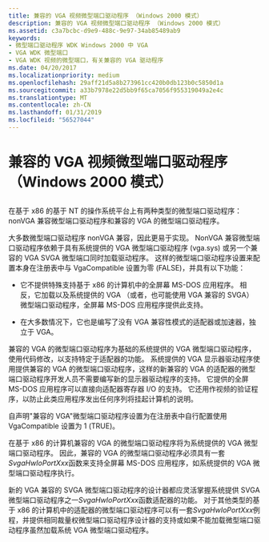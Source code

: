 ```yaml
---
title: 兼容的 VGA 视频微型端口驱动程序 （Windows 2000 模式）
description: 兼容的 VGA 视频微型端口驱动程序 （Windows 2000 模式）
ms.assetid: c3a7bcbc-d9e9-488c-9e97-34ab85489ab9
keywords:
- 微型端口驱动程序 WDK Windows 2000 中 VGA
- VGA WDK 微型端口
- VGA WDK 视频的微型端口，有关兼容的 VGA 驱动程序
ms.date: 04/20/2017
ms.localizationpriority: medium
ms.openlocfilehash: 29aff21d5a8b273961cc420b0db123b0c5850d1a
ms.sourcegitcommit: a33b7978e22d5bb9f65ca7056f955319049a2e4c
ms.translationtype: MT
ms.contentlocale: zh-CN
ms.lasthandoff: 01/31/2019
ms.locfileid: "56527044"
---
```

# <a name="vga-compatible-video-miniport-drivers-windows-2000-model"></a>兼容的 VGA 视频微型端口驱动程序 （Windows 2000 模式）


## <span id="ddk_vga_compatible_video_miniport_drivers_windows_2000_model__gg"></span><span id="DDK_VGA_COMPATIBLE_VIDEO_MINIPORT_DRIVERS_WINDOWS_2000_MODEL__GG"></span>


在基于 x86 的基于 NT 的操作系统平台上有两种类型的微型端口驱动程序： nonVGA 兼容微型端口驱动程序和兼容的 VGA 的微型端口驱动程序。

大多数微型端口驱动程序 nonVGA 兼容，因此更易于实现。 NonVGA 兼容微型端口驱动程序依赖于具有系统提供的 VGA 微型端口驱动程序 (vga.sys) 或另一个兼容的 VGA SVGA 微型端口同时加载驱动程序。 这样的微型端口驱动程序设置来配置本身在注册表中与 VgaCompatible 设置为零 (FALSE)，并具有以下功能：

-   它不提供特殊支持基于 x86 的计算机中的全屏幕 MS-DOS 应用程序。 相反，它加载以及系统提供的 VGA （或者，也可能使用 VGA 兼容的 SVGA） 微型端口驱动程序，全屏幕 MS-DOS 应用程序提供此支持。

-   在大多数情况下，它也是编写了没有 VGA 兼容性模式的适配器或加速器，独立于 VGA。

兼容的 VGA 的微型端口驱动程序为基础的系统提供的 VGA 微型端口驱动程序，使用代码修改，以支持特定于适配器的功能。 系统提供的 VGA 显示器驱动程序使用提供兼容的 VGA 的微型端口驱动程序，这样的新兼容的 VGA 的适配器的微型端口驱动程序开发人员不需要编写新的显示器驱动程序的支持。 它提供的全屏 MS-DOS 应用程序可以直接向适配器寄存器 I/O 的支持。 它还用作视频的验证程序，以防止此类应用程序发出任何序列将挂起计算机的说明。

自声明"兼容的 VGA"微型端口驱动程序设置为在注册表中自行配置使用 VgaCompatible 设置为 1 (TRUE)。

在基于 x86 的计算机兼容的 VGA 的微型端口驱动程序将为系统提供的 VGA 微型端口驱动程序。 因此，兼容的 VGA 的微型端口驱动程序必须具有一套*SvgaHwIoPortXxx*函数来支持全屏幕 MS-DOS 应用程序，如系统提供的 VGA 微型端口驱动程序执行。

新的 VGA 兼容的 SVGA 微型端口驱动程序的设计器都应灵活掌握系统提供 SVGA 微型端口驱动程序之一*SvgaHwIoPortXxx*函数适配器的功能。 对于其他类型的基于 x86 的计算机中的适配器的微型端口驱动程序可以有一套*SvgaHwIoPortXxx*例程，并提供相同裁量权微型端口驱动程序设计器的支持或如果不能加载微型端口驱动程序虽然加载系统 VGA 微型端口驱动程序。

 

 





